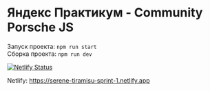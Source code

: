 # Яндекс Практикум - Community Porsche JS

Запуск проекта: <code>npm run start</code>
</br>
Сборка проекта: <code>npm run dev</code>

[![Netlify Status](https://api.netlify.com/api/v1/badges/6fc8d8ef-f877-48b3-9c8d-540bb1e9087f/deploy-status)](https://app.netlify.com/sites/serene-tiramisu-sprint-1/deploys)

Netlify: https://serene-tiramisu-sprint-1.netlify.app
